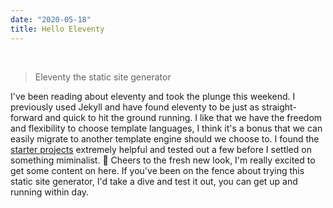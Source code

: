 ```yaml
---
date: "2020-05-18"
title: Hello Eleventy
---
```


<br>

> Eleventy the static site generator

I've been reading about eleventy and took the plunge this weekend. I previously used Jekyll and have found eleventy to be just as straight-forward and quick to hit the ground running. I like that we have the freedom and flexibility to choose template languages, I think it's a bonus that we can easily migrate to another template engine should we choose to. I found the [starter projects](https://www.11ty.dev/docs/starter/) extremely helpful and tested out a few before I settled on something miminalist. 🍾 Cheers to the fresh new look, I'm really excited to get some content on here. If you've been on the fence about trying this static site generator, I'd take a dive and test it out, you can get up and running within day.
